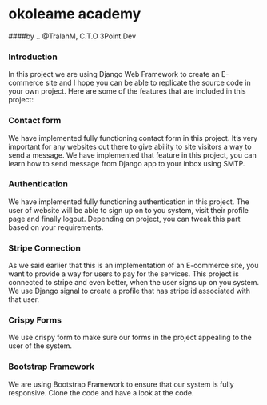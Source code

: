 # okoleame academy   
####by .. @TralahM, C.T.O 3Point.Dev
### Introduction

In this project we are using Django Web Framework to create an E-commerce site and I hope you can be able to replicate the source code in your own project. Here are some of the features that are included in this project:

### Contact form

We have implemented fully functioning contact form in this project. It’s very important for any websites out there to give ability to site visitors a way to send a message. We have implemented that feature in this project, you can learn how to send message from Django app to your inbox using SMTP.

### Authentication

We have implemented fully functioning authentication in this project. The user of website will be able to sign up on to you system, visit their profile page and finally logout. Depending on project, you can tweak this part based on your requirements.

### Stripe Connection

As we said earlier that this is an implementation of an E-commerce site, you want to provide a way for users to pay for the services. This project is connected to stripe and even better, when the user signs up on you system. We use Django signal to create a profile that has stripe id associated with that user.

### Crispy Forms

We use crispy form to make sure our forms in the project appealing to the user of the system.

### Bootstrap Framework

We are using Bootstrap Framework to ensure that our system is fully responsive. Clone the code and have a look at the code.

